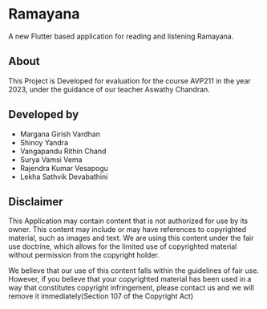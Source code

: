 # Ramayana

A new Flutter based application for reading and listening Ramayana.

## About

This Project is Developed for evaluation for the course AVP211 in the year 2023, under the guidance of our teacher Aswathy Chandran.

## Developed by
<ul>
<li>Margana Girish Vardhan</li>
<li>Shinoy Yandra</li>
<li>Vangapandu Rithin Chand</li>
<li>Surya Vamsi Vema</li>
<li>Rajendra Kumar Vesapogu</li>
<li>Lekha Sathvik Devabathini</li>
</ul>

## Disclaimer

This Application may contain content that is not authorized for use by its owner. This content may include or may have references to copyrighted material, such as images and text. We are using this content under the fair use doctrine, which allows for the limited use of copyrighted material without permission from the copyright holder.

We believe that our use of this content falls within the guidelines of fair use. However, if you believe that your copyrighted material has been used in a way that constitutes copyright infringement, please contact us and we will remove it immediately(Section 107 of the Copyright Act)
